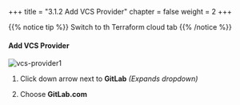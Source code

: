 +++
title = "3.1.2 Add VCS Provider"
chapter = false
weight = 2
+++

{{% notice tip %}}
Switch to th Terraform cloud tab
{{% /notice %}}

#### Add VCS Provider

![vcs-provider1](/images/lab3/add_vcs_provider1.png)

1. Click down arrow next to __GitLab__ _(Expands dropdown)_

2. Choose __GitLab.com__

